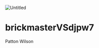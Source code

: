 ![Untitled](https://github.com/DJamesVersion/brickmasterVSdjpw7/assets/137662409/15e10013-40bf-4e02-ac87-7374a8441a68)
# brickmasterVSdjpw7
Patton Wilson
